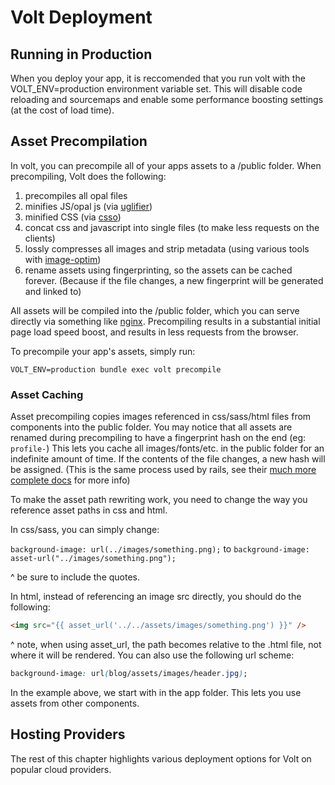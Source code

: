 # Volt Deployment

## Running in Production

When you deploy your app, it is reccomended that you run volt with the VOLT_ENV=production environment variable set.  This will disable code reloading and sourcemaps and enable some performance boosting settings (at the cost of load time).

## Asset Precompilation

In volt, you can precompile all of your apps assets to a /public folder.  When precompiling, Volt does the following:

1. precompiles all opal files
2. minifies JS/opal js (via [uglifier](https://github.com/mishoo/UglifyJS2))
3. minified CSS (via [csso](https://github.com/css/csso))
4. concat css and javascript into single files (to make less requests on the clients)
5. lossly compresses all images and strip metadata (using various tools with [image-optim](https://github.com/toy/image_optim))
6. rename assets using fingerprinting, so the assets can be cached forever.  (Because if the file changes, a new fingerprint will be generated and linked to)

All assets will be compiled into the /public folder, which you can serve directly via something like [nginx](http://nginx.org/).  Precompiling results in a substantial initial page load speed boost, and results in less requests from the browser.

To precompile your app's assets, simply run:

```VOLT_ENV=production bundle exec volt precompile```

### Asset Caching

Asset precompiling copies images referenced in css/sass/html files from components into the public folder.  You may notice that all assets are renamed during precompiling to have a fingerprint hash on the end (eg: ```profile-```)  This lets you cache all images/fonts/etc. in the public folder for an indefinite amount of time.  If the contents of the file changes, a new hash will be assigned.  (This is the same process used by rails, see their [much more complete docs](http://guides.rubyonrails.org/asset_pipeline.html) for more info)

To make the asset path rewriting work, you need to change the way you reference asset paths in css and html.

In css/sass, you can simply change:

```background-image: url(../images/something.png);``` to ```background-image: asset-url("../images/something.png");```

^ be sure to include the quotes.

In html, instead of referencing an image src directly, you should do the following:

```html
<img src="{{ asset_url('../../assets/images/something.png') }}" />
```

^ note, when using asset_url, the path becomes relative to the .html file, not where it will be rendered.  You can also use the following url scheme:

```css
background-image: url(blog/assets/images/header.jpg);
```

In the example above, we start with in the app folder.  This lets you use assets from other components.

## Hosting Providers

The rest of this chapter highlights various deployment options for Volt on popular cloud providers.

